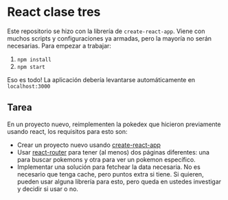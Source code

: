 # React clase tres

Este repositorio se hizo con la librería de `create-react-app`. Viene con muchos scripts y configuraciones ya armadas, pero la mayoría no serán necesarias. Para empezar a trabajar:

1. `npm install`
2. `npm start`

Eso es todo! La aplicación debería levantarse automáticamente en `localhost:3000`

## Tarea

En un proyecto nuevo, reimplementen la pokedex que hicieron previamente usando react, los requisitos para esto son:

- Crear un proyecto nuevo usando [create-react-app](https://create-react-app.dev/)
- Usar [react-router](https://reacttraining.com/react-router/web/guides/quick-start) para tener (al menos) dos páginas diferentes: una para buscar pokemons y otra para ver un pokemon específico.
- Implementar una solución para fetchear la data necesaria. No es necesario que tenga cache, pero puntos extra si tiene. Si quieren, pueden usar alguna librería para esto, pero queda en ustedes investigar y decidir si usar o no.
